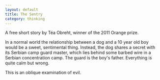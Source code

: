 ```yaml
---
layout: default
title: The Sentry
category: thinking
---
```


A free short story by Téa Obreht, winner of the 2011 Orange prize.

In a normal world the relationship between a dog and a 10 year old boy would be a sweet, sentimental thing. Instead, the dog shares a secret with its Serbian camp guard master, which lies behind some barbed wire in a Serbian concentration camp. The guard is the boy's father. Everything is quite calm but wrong.

This is an oblique examination of evil.
